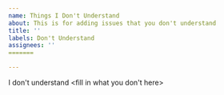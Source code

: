 ```yaml
---
name: Things I Don't Understand
about: This is for adding issues that you don't understand
title: ''
labels: Don't Understand
assignees: ''
=======

---
```


I don't understand <fill in what you don't here>